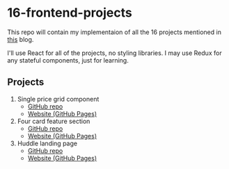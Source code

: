 # 16-frontend-projects
This repo will contain my implementaion of all the 16 projects mentioned in [this](https://dev.to/frontendmentor/16-front-end-projects-with-designs-to-help-improve-your-coding-skills-5ajl) blog.

I'll use React for all of the projects, no styling libraries. I may use Redux for any stateful components, just for learning.

## Projects

1. Single price grid component
    - [GitHub repo](https://github.com/YashKandalkar/Single-price-grid-component)
    - [Website (GitHub Pages)](https://yashkandalkar.github.io/Single-price-grid-component/)
2. Four card feature section
    - [GitHub repo](https://github.com/YashKandalkar/Four-card-feature-section)
    - [Website (GitHub Pages)](https://yashkandalkar.github.io/Four-card-feature-section/)
3. Huddle landing page
    - [GitHub repo](https://github.com/YashKandalkar/Huddle-landing-page)
    - [Website (GitHub Pages)](https://yashkandalkar.github.io/Huddle-landing-page/)